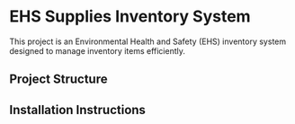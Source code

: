 # EHS Supplies Inventory System

This project is an Environmental Health and Safety (EHS) inventory system designed to manage inventory items efficiently.

## Project Structure


## Installation Instructions
